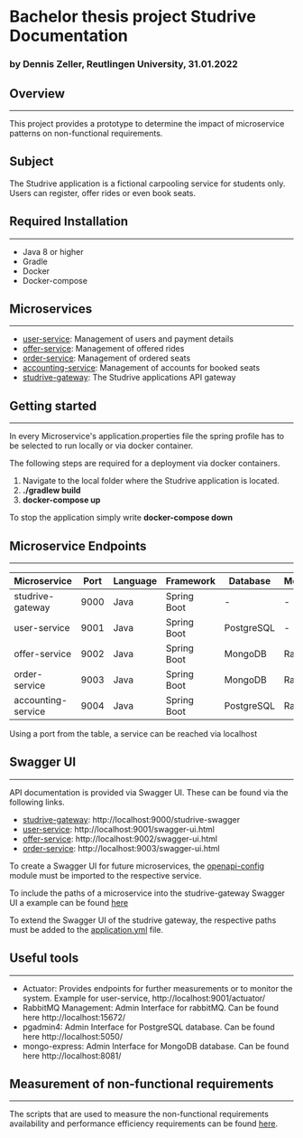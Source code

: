 # Bachelor thesis project Studrive Documentation
### by Dennis Zeller, Reutlingen University, 31.01.2022
## Overview

---
This project provides a prototype to determine the impact of microservice patterns on non-functional requirements.

## Subject

The Studrive application is a fictional carpooling service for students only. Users can register, offer rides or even book seats.

## Required Installation

---
- Java 8 or higher
- Gradle
- Docker
- Docker-compose

## Microservices

---
- [user-service](https://github.com/dnszlr/studrive/tree/master/user-service): Management of users and payment details
- [offer-service](https://github.com/dnszlr/studrive/tree/master/offer-service): Management of offered rides
- [order-service](https://github.com/dnszlr/studrive/tree/master/order-service): Management of ordered seats
- [accounting-service](https://github.com/dnszlr/studrive/tree/master/accounting-service): Management of accounts for booked seats
- [studrive-gateway](https://github.com/dnszlr/studrive/tree/master/studrive-gateway): The Studrive applications API gateway
## Getting started

---
In every Microservice's application.properties file the spring profile has to be selected to run locally or via docker container.

The following steps are required for a deployment via docker containers.

1. Navigate to the local folder where the Studrive application is located.
2. **./gradlew build**
3. **docker-compose up**

To stop the application simply write **docker-compose down**

## Microservice Endpoints

---
| Microservice       | Port | Language | Framework    | Database   | Messaging    |
|--------------------|------|----------|--------------|------------|--------------|
| studrive-gateway   | 9000 | Java     | Spring Boot  | -          | -            |
| user-service       | 9001 | Java     | Spring Boot | PostgreSQL | -            |
| offer-service      | 9002 | Java     | Spring Boot | MongoDB    | RabbitMQ     |
| order-service      | 9003 | Java     | Spring Boot | MongoDB    | RabbitMQ |
| accounting-service | 9004 | Java     | Spring Boot | PostgreSQL | RabbitMQ |

Using a port from the table, a service can be reached via localhost

## Swagger UI

---
API documentation is provided via Swagger UI. These can be found via the following links.
- [studrive-gateway](https://github.com/dnszlr/studrive/tree/master/studrive-gateway): http://localhost:9000/studrive-swagger
- [user-service](https://github.com/dnszlr/studrive/tree/master/user-service): http://localhost:9001/swagger-ui.html
- [offer-service](https://github.com/dnszlr/studrive/tree/master/offer-service): http://localhost:9002/swagger-ui.html
- [order-service](https://github.com/dnszlr/studrive/tree/master/order-service): http://localhost:9003/swagger-ui.html

To create a Swagger UI for future microservices, the [openapi-config](https://github.com/dnszlr/studrive/tree/master/openapi-config) module must be imported to the respective service.

To include the paths of a microservice into the studrive-gateway Swagger UI a example can be found [here](https://github.com/dnszlr/studrive/blob/master/offer-service/src/main/java/com/zeller/studrive/offerservice/OfferServiceApplication.java)

To extend the Swagger UI of the studrive gateway, the respective paths must be added to the [application.yml](https://github.com/dnszlr/studrive/blob/master/studrive-gateway/src/main/resources/application.yml) file.

## Useful tools

---
- Actuator: Provides endpoints for further measurements or to monitor the system. Example for user-service, http://localhost:9001/actuator/
- RabbitMQ Management: Admin Interface for rabbitMQ. Can be found here http://localhost:15672/
- pgadmin4: Admin Interface for PostgreSQL database. Can be found here http://localhost:5050/
- mongo-express: Admin Interface for MongoDB database. Can be found here http://localhost:8081/

## Measurement of non-functional requirements

---
The scripts that are used to measure the non-functional requirements availability and performance efficiency requirements can be found [here](https://github.com/dnszlr/studrive/tree/master/clientside-shellscript).

